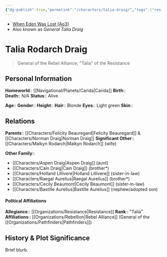 ```yaml
---
{"dg-publish":true,"permalink":"/characters/talia-draig/","tags":["resistance","forcesensitive","unfinished"],"noteIcon":"saber1"}
---
```


- [When Eden Was Lost (Ao3)](https://archiveofourown.org/works/19334440/chapters/45992584)
- Also known as *General Talia Draig*
# Talia Rodarch Draig
>General of the Rebel Alliance, "Talia" of the Resistance

## Personal Information

**Homeworld**::  [[Navigational/Planets/Carida\|Carida]]
**Birth**::  
**Death**::  N/A
**Status**::  Alive

**Age**:: 
**Gender**:: 
**Height**:: 
**Hair**::  Blonde
**Eyes**::  Light green
**Skin**::  

## Relations

**Parents**::  [[Characters/Felicity Beauregard\|Felicity Beauregard]] & [[Characters/Norman Draig\|Norman Draig]] 
**Significant Other**::  [[Characters/Malkyn Rodarch\|Malkyn Rodarch]] (wife)

**Other Family**::
- [[Characters/Aspen Draig\|Aspen Draig]] (aunt)
- [[Characters/Cain Draig\|Cain Draig]] (brother*)
- [[Characters/Holland Lillivere\|Holland Lillivere]] (sister-in-law)
- [[Characters/Raegal Aurelius\|Raegal Aurelius]] (brother*)
- [[Characters/Cecily Beaumont\|Cecily Beaumont]] (sister-in-law)
- [[Characters/Bastille Aurelius\|Bastille Aurelius]] (nephew/adopted son)

#### Political Affiliations

**Allegiance**::  [[Organizations/Resistance\|Resistance]]
**Rank**::  "Talia"
**Affiliations**::  [[Organizations/Rebellion\|Rebel Alliance]] (General of the [[Organizations/Pathfinders\|Pathfinders]])

## History & Plot Significance
Brief blurb.